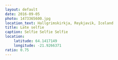 ```yaml
---
layout: default
date: 2016-09-05
photo: 1473365600.jpg
location_text: Hallgrimskirkja, Reykjavik, Iceland
title: Late selfie
caption: Selfie Selfie Selfie
location:
    latitude: 64.1417149
    longitude: -21.9266371
ratio: 0.75
---
```

